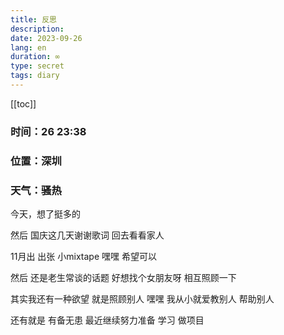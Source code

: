 ```yaml
---
title: 反思
description: 
date: 2023-09-26
lang: en
duration: ∞
type: secret
tags: diary
---
```

[[toc]]

### 时间：26 23:38

### 位置：深圳

### 天气：骚热

今天，想了挺多的

然后 国庆这几天谢谢歌词 回去看看家人

11月出 出张 小mixtape 嘿嘿 希望可以

然后 还是老生常谈的话题 好想找个女朋友呀 相互照顾一下 

其实我还有一种欲望 就是照顾别人 嘿嘿 我从小就爱教别人 帮助别人

还有就是 有备无患 最近继续努力准备 学习 做项目 
